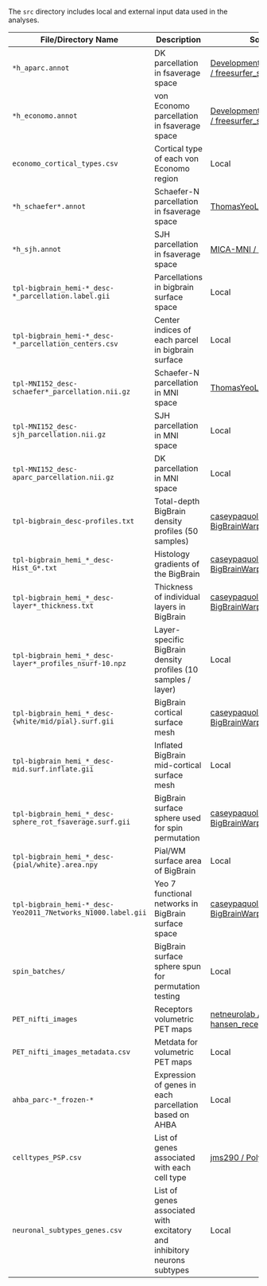 The `src` directory includes local and external input data used in the analyses.

|File/Directory Name|Description|Source|Comments|
|---|---|---|---|
|`*h_aparc.annot`|DK parcellation in fsaverage space|[DevelopmentalImagingMCRI / freesurfer_statsurf_display](https://github.com/DevelopmentalImagingMCRI/freesurfer_statsurf_display/tree/master/fsaverage_fs6/label)| |
|`*h_economo.annot`|von Economo parcellation in fsaverage space|[DevelopmentalImagingMCRI / freesurfer_statsurf_display](https://github.com/DevelopmentalImagingMCRI/freesurfer_statsurf_display/tree/master/fsaverage_fs6/label)| |
|`economo_cortical_types.csv`|Cortical type of each von Economo region|Local|Created manually based on [García-Cabezas 2020](https://doi.org/10.3389/fnana.2020.576015). Labels correspond to `*h_economo.annot`|
|`*h_schaefer*.annot`|Schaefer-N parcellation in fsaverage space|[ThomasYeoLab / CBIG](https://github.com/ThomasYeoLab/CBIG/tree/master/stable_projects/brain_parcellation/Schaefer2018_LocalGlobal/Parcellations/FreeSurfer5.3/fsaverage/label)|Originally named `*h.Schaefer2018_*Parcels_7Networks_order.annot`|
|`*h_sjh.annot`|SJH parcellation in fsaverage space|[MICA-MNI / micaopen](https://github.com/MICA-MNI/micaopen/tree/master/MPC/maps)| |
|`tpl-bigbrain_hemi-*_desc-*_parcellation.label.gii`|Parcellations in bigbrain surface space|Local|Created using `code/local/transform_to_bigbrain.sh`|
|`tpl-bigbrain_hemi-*_desc-*_parcellation_centers.csv`|Center indices of each parcel in bigbrain surface|Local|Created using `code/helpers.py`:`get_parcel_center_indices`|
|`tpl-MNI152_desc-schaefer*_parcellation.nii.gz`|Schaefer-N parcellation in MNI space|[ThomasYeoLab / CBIG](https://github.com/ThomasYeoLab/CBIG/tree/master/stable_projects/brain_parcellation/Schaefer2018_LocalGlobal/Parcellations/MNI)|Original name: `Schaefer2018_*Parcels_7Networks_order_FSLMNI152_1mm.nii.gz`|
|`tpl-MNI152_desc-sjh_parcellation.nii.gz`|SJH parcellation in MNI space|Local|Created using `code/local/sjh_to_mni.m`|
|`tpl-MNI152_desc-aparc_parcellation.nii.gz`|DK parcellation in MNI space|Local|Created based on the DK parcellation in abagen after removing subcortex|
|`tpl-bigbrain_desc-profiles.txt`|Total-depth BigBrain density profiles (50 samples)|[caseypaquola / BigBrainWarp](https://github.com/caseypaquola/BigBrainWarp)| |
|`tpl-bigbrain_hemi_*_desc-Hist_G*.txt`|Histology gradients of the BigBrain|[caseypaquola / BigBrainWarp](https://github.com/caseypaquola/BigBrainWarp)|Based on [Paquola 2019](https://doi.org/10.1371/journal.pbio.3000284)|
|`tpl-bigbrain_hemi_*_desc-layer*_thickness.txt`|Thickness of individual layers in BigBrain|[caseypaquola / BigBrainWarp](https://github.com/caseypaquola/BigBrainWarp)|Based on [Wagstyl 2020](https://doi.org/10.1371/journal.pbio.3000678)|
|`tpl-bigbrain_hemi_*_desc-layer*_profiles_nsurf-10.npz`|Layer-specific BigBrain density profiles (10 samples / layer)|Local|Created using `code/local/create_laminar_density_profiles.sh`|
|`tpl-bigbrain_hemi_*_desc-{white/mid/pial}.surf.gii`|BigBrain cortical surface mesh|[caseypaquola / BigBrainWarp](https://github.com/caseypaquola/BigBrainWarp)| |
|`tpl-bigbrain_hemi_*_desc-mid.surf.inflate.gii`|Inflated BigBrain mid-cortical surface mesh|Local|Created using FreeSurfer in `code/local/inflate_bigbrain.sh`|
|`tpl-bigbrain_hemi_*_desc-sphere_rot_fsaverage.surf.gii`|BigBrain surface sphere used for spin permutation|[caseypaquola / BigBrainWarp](https://github.com/caseypaquola/BigBrainWarp)| |
|`tpl-bigbrain_hemi_*_desc-{pial/white}.area.npy`|Pial/WM surface area of BigBrain|Local|Created using CIVET in `code/local/calculate_surface_area.py`|
|`tpl-bigbrain_hemi-*_desc-Yeo2011_7Networks_N1000.label.gii`|Yeo 7 functional networks in BigBrain surface space|[caseypaquola / BigBrainWarp](https://github.com/caseypaquola/BigBrainWarp)| |
|`spin_batches/`|BigBrain surface sphere spun for permutation testing|Local|Created in `code/helpers.py` > `create_bigbrain_spin_permutations`. Each batch includes 20 random spins.|
|`PET_nifti_images`|Receptors volumetric PET maps|[netneurolab / hansen_receptors](https://github.com/netneurolab/hansen_receptors/tree/main/data/PET_nifti_images)| |
|`PET_nifti_images_metadata.csv`|Metdata for volumetric PET maps|Local|Created based on filenames and the information provided in Hansen et al. 2021 and the source papers for some|
|`ahba_parc-*_frozen-*`|Expression of genes in each parcellation based on AHBA|Local|Created using `code/local/fetch_ahba.py` via [abagen](https://abagen.readthedocs.io/en/stable/)|
|`celltypes_PSP.csv`|List of genes associated with each cell type|[jms290 / PolySyn_MSNs](https://raw.githubusercontent.com/jms290/PolySyn_MSNs/master/Data/AHBA/celltypes_PSP.csv)|Based on [Seidlitz 2020](https://www.nature.com/articles/s41467-020-17051-5)|
|`neuronal_subtypes_genes.csv`|List of genes associated with excitatory and inhibitory neurons subtypes|Local|Based on Table S3 of [Lake 2018](https://www.nature.com/articles/nbt.4038)|